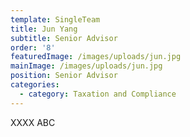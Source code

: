```yaml
---
template: SingleTeam
title: Jun Yang
subtitle: Senior Advisor
order: '8'
featuredImage: /images/uploads/jun.jpg
mainImage: /images/uploads/jun.jpg
position: Senior Advisor
categories:
  - category: Taxation and Compliance
---
```

XXXX ABC
